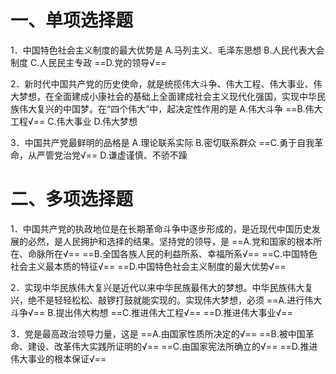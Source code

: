 # 一、单项选择题
1．中国特色社会主义制度的最大优势是
A.马列主义、毛泽东思想
B.人民代表大会制度
C.人民民主专政
==D.党的领导√==

2．新时代中国共产党的历史使命，就是统揽伟大斗争、伟大工程、伟大事业、伟大梦想，在全面建成小康社会的基础上全面建成社会主义现代化强国，实现中华民族伟大复兴的中国梦。在“四个伟大”中，起决定性作用的是
A.伟大斗争
==B.伟大工程√==
C.伟大事业
D.伟大梦想 

3．中国共产党最鲜明的品格是
A.理论联系实际
B.密切联系群众
==C.勇于自我革命，从严管党治党√==
D.谦虚谨慎、不骄不躁
# 二、多项选择题
1．中国共产党的执政地位是在长期革命斗争中逐步形成的，是近现代中国历史发展的必然，是人民拥护和选择的结果。坚持党的领导，是
==A.党和国家的根本所在、命脉所在√==
==B.全国各族人民的利益所系、幸福所系√==
==C.中国特色社会主义最本质的特征√==
==D.中国特色社会主义制度的最大优势√==

2．实现中华民族伟大复兴是近代以来中华民族最伟大的梦想。中华民族伟大复兴，绝不是轻轻松松、敲锣打鼓就能实现的。实现伟大梦想，必须
==A.进行伟大斗争√==
B.提出伟大构想
==C.推进伟大工程√==
==D.推进伟大事业√==

3．党是最高政治领导力量，这是
==A.由国家性质所决定的√==
==B.被中国革命、建设、改革伟大实践所证明的√==
==C.由国家宪法所确立的√==
==D.推进伟大事业的根本保证√==